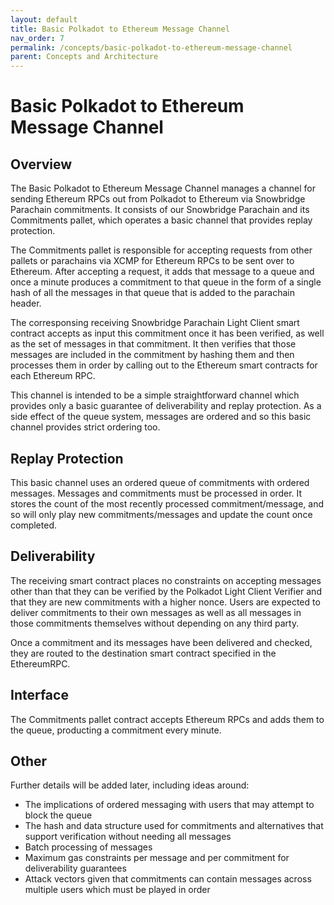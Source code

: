 ```yaml
---
layout: default
title: Basic Polkadot to Ethereum Message Channel
nav_order: 7
permalink: /concepts/basic-polkadot-to-ethereum-message-channel
parent: Concepts and Architecture
---
```

# Basic Polkadot to Ethereum Message Channel

## Overview

The Basic Polkadot to Ethereum Message Channel manages a channel for sending Ethereum RPCs out from Polkadot to Ethereum via Snowbridge Parachain commitments. It consists of our Snowbridge Parachain and its Commitments pallet, which operates a basic channel that provides replay protection.

The Commitments pallet is responsible for accepting requests from other pallets or parachains via XCMP for Ethereum RPCs to be sent over to Ethereum. After accepting a request, it adds that message to a queue and once a minute produces a commitment to that queue in the form of a single hash of all the messages in that queue that is added to the parachain header.

The corresponsing receiving Snowbridge Parachain Light Client smart contract accepts as input this commitment once it has been verified, as well as the set of messages in that commitment. It then verifies that those messages are included in the commitment by hashing them and then processes them in order by calling out to the Ethereum smart contracts for each Ethereum RPC.

This channel is intended to be a simple straightforward channel which provides only a basic guarantee of deliverability and replay protection. As a side effect of the queue system, messages are ordered and so this basic channel provides strict ordering too.

## Replay Protection

This basic channel uses an ordered queue of commitments with ordered messages. Messages and commitments must be processed in order. It stores the count of the most recently processed commitment/message, and so will only play new commitments/messages and update the count once completed.

## Deliverability

The receiving smart contract places no constraints on accepting messages other than that they can be verified by the Polkadot Light Client Verifier and that they are new commitments with a higher nonce. Users are expected to deliver commitments to their own messages as well as all messages in those commitments themselves without depending on any third party.

Once a commitment and its messages have been delivered and checked, they are routed to the destination smart contract specified in the EthereumRPC.

## Interface
The Commitments pallet contract accepts Ethereum RPCs and adds them to the queue, producting a commitment every minute.

## Other
Further details will be added later, including ideas around:

- The implications of ordered messaging with users that may attempt to block the queue
- The hash and data structure used for commitments and alternatives that support verification without needing all messages
- Batch processing of messages
- Maximum gas constraints per message and per commitment for deliverability guarantees
- Attack vectors given that commitments can contain messages across multiple users which must be played in order
